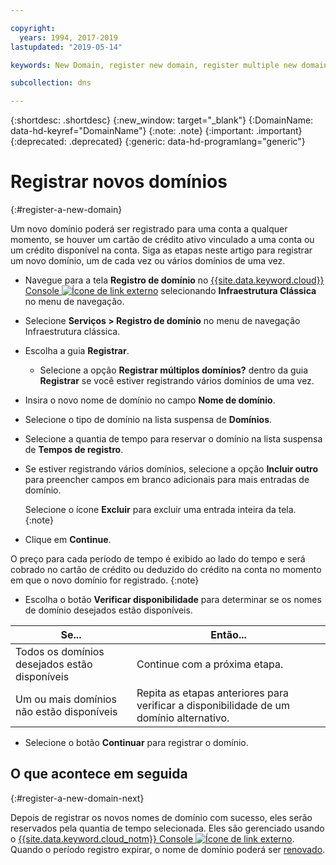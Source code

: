 ```yaml
---

copyright:
  years: 1994, 2017-2019
lastupdated: "2019-05-14"

keywords: New Domain, register new domain, register multiple new domains

subcollection: dns

---
```


{:shortdesc: .shortdesc}
{:new_window: target="_blank"}
{:DomainName: data-hd-keyref="DomainName"}
{:note: .note}
{:important: .important}
{:deprecated: .deprecated}
{:generic: data-hd-programlang="generic"}

# Registrar novos domínios
{:#register-a-new-domain}

Um novo domínio poderá ser registrado para uma conta a qualquer momento, se houver um cartão de crédito ativo vinculado a uma conta ou um crédito disponível na conta. Siga as etapas neste artigo para
registrar um novo domínio, um de cada vez ou vários domínios de uma vez.

* Navegue para a tela **Registro de domínio** no [{{site.data.keyword.cloud}} Console ![Ícone de link externo](../../icons/launch-glyph.svg "Ícone de link externo")](https://{DomainName}/) selecionando **Infraestrutura Clássica** no menu de navegação. 
* Selecione **Serviços > Registro de domínio** no menu de navegação Infraestrutura clássica.
* Escolha a guia **Registrar**.
  * Selecione a opção **Registrar múltiplos domínios?** dentro da
guia **Registrar** se você estiver registrando vários domínios de uma vez.
* Insira o novo nome de domínio no campo **Nome de domínio**.
* Selecione o tipo de domínio na lista suspensa de **Domínios**.
* Selecione a quantia de tempo para reservar o domínio na lista suspensa de **Tempos de registro**.
* Se estiver registrando vários domínios, selecione a opção **Incluir outro**
para preencher campos em branco adicionais para mais entradas de domínio. 

  Selecione o ícone **Excluir** para excluir uma entrada inteira da tela.
  {:note}

* Clique em **Continue**.

O preço para cada período de tempo é exibido ao lado do tempo e será cobrado no cartão de crédito ou deduzido do crédito na conta no momento em que o novo domínio for registrado.
{:note}
  
* Escolha o botão **Verificar disponibilidade** para determinar se os
nomes de domínio desejados estão disponíveis.

|Se...| Então...|
|----|----|
| Todos os domínios desejados estão disponíveis | Continue com a próxima etapa. |
| Um ou mais domínios não estão disponíveis | Repita as etapas anteriores para verificar a disponibilidade de um domínio alternativo. |

* Selecione o botão **Continuar** para registrar o domínio.

## O que acontece em seguida
{:#register-a-new-domain-next}

Depois de registrar os novos nomes de domínio com sucesso, eles serão reservados pela
quantia de tempo selecionada. Eles são gerenciado usando o [{{site.data.keyword.cloud_notm}} Console ![Ícone de link externo](../../icons/launch-glyph.svg "Ícone de link externo")](https://{DomainName}/). Quando o período registro expirar, o nome de domínio poderá ser [renovado](/docs/infrastructure/dns?topic=dns-renew-an-existing-domain).

